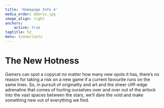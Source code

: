 ```yaml
---
title: 'Homepage Info 4'
media_order: debris.jpg
image_align: right
anchors:
    active: true
tagtitle: h2
menu: Iconoclasts
---
```


# **The New Hotness**

Gamers can spot a copycat no matter how many new spots it has, there’s no reason for taking a risk on a new game if a current favourite runs on the same lines. So, in pursuit of originality and art and the sheer cliff-edge adrenaline that comes of hurling ourselves over and over out of the airlock into the vast spaces between the stars, we’ll dare the void and make something new out of everything we find.